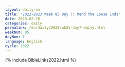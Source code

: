 ```yaml
---
layout: daily-en
title: "2022-2023 Week 85 Day 7: Mend the Loose Ends"
date: 2023-08-20
categories: daily
permalink: /en/daily/2022/wk85-day7-daily.html
weekNum: 85
dayNum: 7
language: English
cycle: 2022
---
```

{% include BibleLinks2022.html %} 
